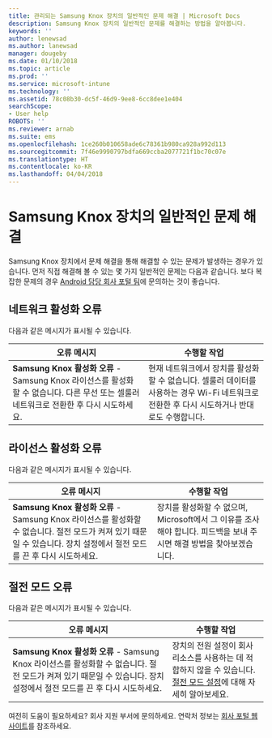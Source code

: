 ```yaml
---
title: 관리되는 Samsung Knox 장치의 일반적인 문제 해결 | Microsoft Docs
description: Samsung Knox 장치의 일반적인 문제를 해결하는 방법을 알아봅니다.
keywords: ''
author: lenewsad
ms.author: lanewsad
manager: dougeby
ms.date: 01/10/2018
ms.topic: article
ms.prod: ''
ms.service: microsoft-intune
ms.technology: ''
ms.assetid: 78c08b30-dc5f-46d9-9ee8-6cc8dee1e404
searchScope:
- User help
ROBOTS: ''
ms.reviewer: arnab
ms.suite: ems
ms.openlocfilehash: 1ce260b010658ade6c78361b980ca928a992d113
ms.sourcegitcommit: 7f46e9990797bdfa669ccba2077721f1bc70c07e
ms.translationtype: HT
ms.contentlocale: ko-KR
ms.lasthandoff: 04/04/2018
---
```

# <a name="fix-common-issues-with-your-samsung-knox-device"></a>Samsung Knox 장치의 일반적인 문제 해결

Samsung Knox 장치에서 문제 해결을 통해 해결할 수 있는 문제가 발생하는 경우가 있습니다. 먼저 직접 해결해 볼 수 있는 몇 가지 일반적인 문제는 다음과 같습니다. 보다 복잡한 문제의 경우 [Android 담당 회사 포털 팀](https://github.com/MicrosoftDocs/IntuneDocs/blob/master/intune-user-help/send-logs-to-microsoft-android.md)에 문의하는 것이 좋습니다.

## <a name="network-activation-error"></a>네트워크 활성화 오류

다음과 같은 메시지가 표시될 수 있습니다.

|오류 메시지|수행할 작업|
|---|---|
|**Samsung Knox 활성화 오류** - Samsung Knox 라이선스를 활성화할 수 없습니다. 다른 무선 또는 셀룰러 네트워크로 전환한 후 다시 시도하세요.|현재 네트워크에서 장치를 활성화할 수 없습니다. 셀룰러 데이터를 사용하는 경우 Wi-Fi 네트워크로 전환한 후 다시 시도하거나 반대로도 수행합니다.|

## <a name="license-activation-error"></a>라이선스 활성화 오류

다음과 같은 메시지가 표시될 수 있습니다.

|오류 메시지|수행할 작업|
|---|---|
|**Samsung Knox 활성화 오류** - Samsung Knox 라이선스를 활성화할 수 없습니다. 절전 모드가 켜져 있기 때문일 수 있습니다. 장치 설정에서 절전 모드를 끈 후 다시 시도하세요.|장치를 활성화할 수 없으며, Microsoft에서 그 이유를 조사해야 합니다. 피드백을 보내 주시면 해결 방법을 찾아보겠습니다.|

## <a name="power-saving-mode-error"></a>절전 모드 오류

다음과 같은 메시지가 표시될 수 있습니다.

|오류 메시지|수행할 작업|
|---|---|
|**Samsung Knox 활성화 오류** - Samsung Knox 라이선스를 활성화할 수 없습니다. 절전 모드가 켜져 있기 때문일 수 있습니다. 장치 설정에서 절전 모드를 끈 후 다시 시도하세요. |장치의 전원 설정이 회사 리소스를 사용하는 데 적합하지 않을 수 있습니다. [절전 모드 설정](power-saving-mode-android.md)에 대해 자세히 알아보세요.|

여전히 도움이 필요하세요? 회사 지원 부서에 문의하세요. 연락처 정보는 [회사 포털 웹 사이트](https://portal.manage.microsoft.com#HelpDeskDialog)를 참조하세요.
